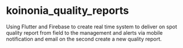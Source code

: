 # koinonia_quality_reports

Using Flutter and Firebase to create real time system to deliver on spot quality report from field to the management
and alerts via mobile notification and email on the second create a new quality report. 
